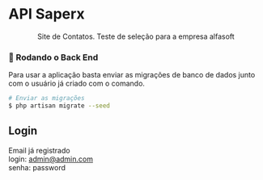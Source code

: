 # API Saperx
<p align="center">Site de Contatos. Teste de seleção para a empresa alfasoft</p>

### 🎲 Rodando o Back End

Para usar a aplicação basta enviar as migrações de banco de dados junto com o usuário já criado com o comando.

```bash
# Enviar as migrações
$ php artisan migrate --seed
```

## Login

Email já registrado\
login: admin@admin.com\
senha: password